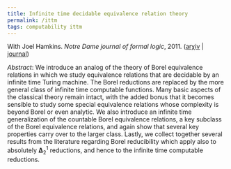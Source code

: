 ```yaml
---
title: Infinite time decidable equivalence relation theory
permalink: /ittm
tags: computability ittm
---
```


With Joel Hamkins. *Notre Dame journal of formal logic*, 2011.  ([ar&chi;iv](http://arxiv.org/abs/0910.4616) \| [journal](http://dx.doi.org/10.1215/00294527-1306199))<!--more-->

*Abstract*: We introduce an analog of the theory of Borel equivalence relations in which we study equivalence relations that are decidable by an infinite time Turing machine. The Borel reductions are replaced by the more general class of infinite time computable functions.  Many basic aspects of the classical theory remain intact, with the added bonus that it becomes sensible to study some special equivalence relations whose complexity is beyond Borel or even analytic.  We also introduce an infinite time generalization of the countable Borel equivalence relations, a key subclass of the Borel equivalence relations, and again show that several key properties carry over to the larger class.  Lastly, we collect together several results from the literature regarding Borel reducibility which apply also to absolutely $\mathbf{\Delta}^1_2$ reductions, and hence to the infinite time computable reductions.
